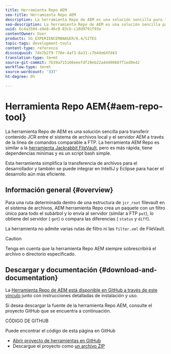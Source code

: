 ```yaml
---
title: Herramienta Repo AEM
seo-title: Herramienta Repo AEM
description: La herramienta Repo de AEM es una solución sencilla para transferir contenido JCR entre el sistema de archivos local y el servidor AEM a través de la línea de comandos comparable a FTP. La herramienta AEM Repo es similar a la herramienta Jackrabbit FileVault, pero es más rápida, tiene dependencias mínimas y es un script bash simple.
seo-description: La herramienta Repo de AEM es una solución sencilla para transferir contenido JCR entre el sistema de archivos local y el servidor AEM a través de la línea de comandos comparable a FTP. La herramienta AEM Repo es similar a la herramienta Jackrabbit FileVault, pero es más rápida, tiene dependencias mínimas y es un script bash simple.
uuid: 6c4a3504-e8e8-46c0-83cb-c18d9791f93e
contentOwner: User
products: SG_EXPERIENCEMANAGER/6.4/SITES
topic-tags: development-tools
content-type: reference
discoiquuid: 7de7b2f9-770e-4af3-8a31-c7b4de64fd43
translation-type: tm+mt
source-git-commit: 7b39a715166eeefdf20eb22a4449068ff1ed0e42
workflow-type: tm+mt
source-wordcount: '337'
ht-degree: 0%

---
```



# Herramienta Repo AEM{#aem-repo-tool}

La herramienta Repo de AEM es una solución sencilla para transferir contenido JCR entre el sistema de archivos local y el servidor AEM a través de la línea de comandos comparable a FTP. La herramienta AEM Repo es similar a la [herramienta Jackrabbit FileVault](/help/sites-developing/ht-vlttool.md), pero es más rápida, tiene dependencias mínimas y es un script bash simple.

Esta herramienta simplifica la transferencia de archivos para el desarrollador y también se puede integrar en IntelliJ y Eclipse para hacer el desarrollo aún más eficiente.

## Información general {#overview}

Para una ruta determinada dentro de una estructura de `jcr_root` filevault en el sistema de archivos, AEM herramienta Repo crea un paquete con un filtro único para todo el subárbol y lo envía al servidor (similar a FTP `put`), lo obtiene del servidor ( `get`) o compara las diferencias ( `status` y `diff`).

La herramienta no admite varias rutas de filtro ni las `filter.xml` de FileVault.

>[!CAUTION]
>
>Tenga en cuenta que la herramienta Repo AEM siempre sobrescribirá el archivo o directorio especificado.

## Descargar y documentación {#download-and-documentation}

La [Herramienta Repo de AEM está disponible en GitHub a través de este vínculo](https://github.com/Adobe-Marketing-Cloud/tools/tree/master/repo) junto con instrucciones detalladas de instalación y uso.

Si desea descargar la fuente de la herramienta Repo AEM, consulte el proyecto GitHub que se encuentra a continuación.

CÓDIGO DE GITHUB

Puede encontrar el código de esta página en GitHub

* [Abrir proyecto de herramientas en GitHub](https://github.com/Adobe-Marketing-Cloud/tools)
* Descargue el proyecto como [un archivo ZIP](https://github.com/Adobe-Marketing-Cloud/tools/archive/master.zip)

